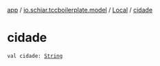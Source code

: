 [app](../../index.md) / [io.schiar.tccboilerplate.model](../index.md) / [Local](index.md) / [cidade](./cidade.md)

# cidade

`val cidade: `[`String`](https://kotlinlang.org/api/latest/jvm/stdlib/kotlin/-string/index.html)